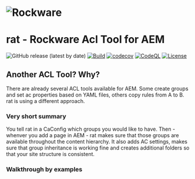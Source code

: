 # ![Rockware](https://rockware.info/Default-small.png)
# rat - Rockware Acl Tool for AEM

![GitHub release (latest by date)](https://img.shields.io/github/v/release/rockwareGmbHCoKG/rat)
[![Build](https://github.com/rockwareGmbHCoKG/rat/workflows/Build/badge.svg?branch=main)](https://github.com/rockwareGmbHCoKG/rat/actions?query=workflow%3ABuild+branch%3Amain)
[![codecov](https://codecov.io/gh/rockwareGmbHCoKG/rat/branch/main/graph/badge.svg)](https://codecov.io/gh/rockwareGmbHCoKG/rat)
[![CodeQL](https://github.com/rockwareGmbHCoKG/rat/workflows/CodeQL/badge.svg?branch=main)](https://github.com/rockwareGmbHCoKG/rat/actions?query=workflow%3ACodeQL)
[![License](https://img.shields.io/github/license/rockwareGmbHCoKG/rat)](https://github.com/rockwareGmbHCoKG/rat/blob/main/LICENSE)

## Another ACL Tool? Why?
There are already several ACL tools available for AEM. Some create groups and set ac properties based on YAML files, others copy rules from A to B. rat is using a different approach.

### Very short summary
You tell rat in a CaConfig which groups you would like to have. Then - whenver you add a page in AEM - rat makes sure that those groups are available throughout the content
hierarchy. It also adds AC settings, makes sure that group inheritance is working fine and creates additional folders so that your site structure is consistent.

### Walkthrough by examples
